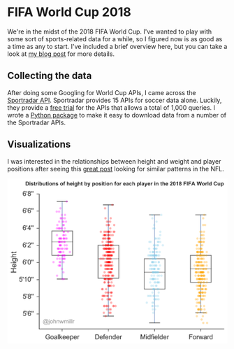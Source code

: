# FIFA World Cup 2018
We're in the midst of the 2018 FIFA World Cup. I've wanted to play with some sort of sports-related data for a while, so I figured now is as good as a time as any to start. I've included a brief overview here, but you can take a look at [my blog post](https://www.johnwmillr.com/fifa-world-cup-data/) for more details.

## Collecting the data
After doing some Googling for World Cup APIs, I came across the [Sportradar API](https://developer.sportradar.com/io-docs). Sportradar provides 15 APIs for soccer data alone. Luckily, they provide a [free trial](https://developer.sportradar.com/member/register) for the APIs that allows a total of 1,000 queries. I wrote a [Python package](https://github.com/johnwmillr/SportradarAPIs) to make it easy to download data from a number of the Sportradar APIs.

## Visualizations
I was interested in the relationships between height and weight and player positions after seeing this [great post](https://www.reddit.com/r/dataisbeautiful/comments/1oh47i/height_and_weight_of_all_active_nfl_players_by/) looking for similar patterns in the NFL.

[![Distributions of height for the different positions in soccer](./figures/height_by_position.png)](https://www.reddit.com/r/dataisbeautiful/comments/8sg3ok/distributions_of_height_for_the_different)